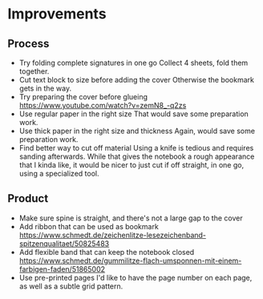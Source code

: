 # Improvements

## Process

- Try folding complete signatures in one go
  Collect 4 sheets, fold them together.
- Cut text block to size before adding the cover
  Otherwise the bookmark gets in the way.
- Try preparing the cover before glueing
  https://www.youtube.com/watch?v=zemN8_-q2zs
- Use regular paper in the right size
  That would save some preparation work.
- Use thick paper in the right size and thickness
  Again, would save some preparation work.
- Find better way to cut off material
  Using a knife is tedious and requires sanding afterwards. While that gives the notebook a rough appearance that I kinda like, it would be nicer to just cut if off straight, in one go, using a specialized tool.


## Product

- Make sure spine is straight, and there's not a large gap to the cover
- Add ribbon that can be used as bookmark
  https://www.schmedt.de/zeichenlitze-lesezeichenband-spitzenqualitaet/50825483
- Add flexible band that can keep the notebook closed
  https://www.schmedt.de/gummilitze-flach-umsponnen-mit-einem-farbigen-faden/51865002
- Use pre-printed pages
  I'd like to have the page number on each page, as well as a subtle grid pattern.
